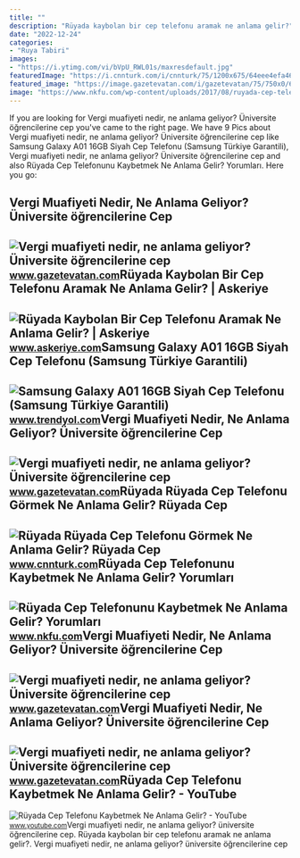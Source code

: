 ```yaml
---
title: ""
description: "Rüyada kaybolan bir cep telefonu aramak ne anlama gelir?"
date: "2022-12-24"
categories:
- "Ruya Tabiri"
images:
- "https://i.ytimg.com/vi/bVpU_RWL01s/maxresdefault.jpg"
featuredImage: "https://i.cnnturk.com/i/cnnturk/75/1200x675/64eee4efa468600afc119861.jpg"
featured_image: "https://image.gazetevatan.com/i/gazetevatan/75/750x0/64355c313d1b45f21ebd88f6.jpg"
image: "https://www.nkfu.com/wp-content/uploads/2017/08/ruyada-cep-telefonu-kaybetmek.jpg"
---
```


If you are looking for Vergi muafiyeti nedir, ne anlama geliyor? Üniversite öğrencilerine cep you've came to the right page. We have 9 Pics about Vergi muafiyeti nedir, ne anlama geliyor? Üniversite öğrencilerine cep like Samsung Galaxy A01 16GB Siyah Cep Telefonu (Samsung Türkiye Garantili), Vergi muafiyeti nedir, ne anlama geliyor? Üniversite öğrencilerine cep and also Rüyada Cep Telefonunu Kaybetmek Ne Anlama Gelir? Yorumları. Here you go:

Vergi Muafiyeti Nedir, Ne Anlama Geliyor? Üniversite öğrencilerine Cep
----------------------------------------------------------------------

 ![Vergi muafiyeti nedir, ne anlama geliyor? Üniversite öğrencilerine cep](https://i2.gazetevatan.com/i/gazetevatan/75/1200x0/64355c313d1b45f21ebd88f7.jpg) <small>www.gazetevatan.com</small>Rüyada Kaybolan Bir Cep Telefonu Aramak Ne Anlama Gelir? | Askeriye
-------------------------------------------------------------------

 ![Rüyada Kaybolan Bir Cep Telefonu Aramak Ne Anlama Gelir? | Askeriye](https://www.askeriye.com/wp-content/uploads/2022/12/ruyada-kaybolan-cep-telefonu-aramak-770x433.jpg) <small>www.askeriye.com</small>Samsung Galaxy A01 16GB Siyah Cep Telefonu (Samsung Türkiye Garantili)
----------------------------------------------------------------------

 ![Samsung Galaxy A01 16GB Siyah Cep Telefonu (Samsung Türkiye Garantili)](https://cdn.dsmcdn.com/mnresize/1200/1800/ty99/product/media/images/20210406/16/cd451360/63409449/1/1_org_zoom.jpg) <small>www.trendyol.com</small>Vergi Muafiyeti Nedir, Ne Anlama Geliyor? Üniversite öğrencilerine Cep
----------------------------------------------------------------------

 ![Vergi muafiyeti nedir, ne anlama geliyor? Üniversite öğrencilerine cep](https://i2.gazetevatan.com/i/gazetevatan/75/750x0/64355c313d1b45f21ebd88fc.jpg) <small>www.gazetevatan.com</small>Rüyada Rüyada Cep Telefonu Görmek Ne Anlama Gelir? Rüyada Cep
-------------------------------------------------------------

 ![Rüyada Rüyada Cep Telefonu Görmek Ne Anlama Gelir? Rüyada Cep](https://i.cnnturk.com/i/cnnturk/75/1200x675/64eee4efa468600afc119861.jpg) <small>www.cnnturk.com</small>Rüyada Cep Telefonunu Kaybetmek Ne Anlama Gelir? Yorumları
----------------------------------------------------------

 ![Rüyada Cep Telefonunu Kaybetmek Ne Anlama Gelir? Yorumları](https://www.nkfu.com/wp-content/uploads/2017/08/ruyada-cep-telefonu-kaybetmek.jpg) <small>www.nkfu.com</small>Vergi Muafiyeti Nedir, Ne Anlama Geliyor? Üniversite öğrencilerine Cep
----------------------------------------------------------------------

 ![Vergi muafiyeti nedir, ne anlama geliyor? Üniversite öğrencilerine cep](https://image.gazetevatan.com/i/gazetevatan/75/750x0/64355c313d1b45f21ebd88f4.jpg) <small>www.gazetevatan.com</small>Vergi Muafiyeti Nedir, Ne Anlama Geliyor? Üniversite öğrencilerine Cep
----------------------------------------------------------------------

 ![Vergi muafiyeti nedir, ne anlama geliyor? Üniversite öğrencilerine cep](https://image.gazetevatan.com/i/gazetevatan/75/750x0/64355c313d1b45f21ebd88f6.jpg) <small>www.gazetevatan.com</small>Rüyada Cep Telefonu Kaybetmek Ne Anlama Gelir? - YouTube
--------------------------------------------------------

 ![Rüyada Cep Telefonu Kaybetmek Ne Anlama Gelir? - YouTube](https://i.ytimg.com/vi/bVpU_RWL01s/maxresdefault.jpg) <small>www.youtube.com</small>Vergi muafiyeti nedir, ne anlama geliyor? üniversite öğrencilerine cep. Rüyada kaybolan bir cep telefonu aramak ne anlama gelir?. Vergi muafiyeti nedir, ne anlama geliyor? üniversite öğrencilerine cep
